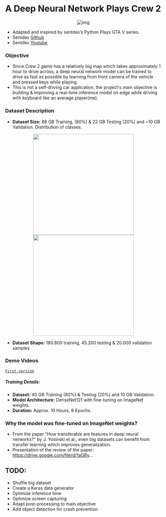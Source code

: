 # A Deep Neural Network Plays Crew 2
 <p align="center"> 
    <img src="https://github.com/mburakbozbey/pycrew2/blob/master/giphy.gif" alt="img">
 </p>
 
- Adapted and inspired by sentdex’s Python Plays GTA V series.
- Sentdex <a href="https://github.com/Sentdex/pygta5" target="_blank">Github</a>
- Sentdex <a href="https://www.youtube.com/watch?v=ks4MPfMq8aQ&list=PLQVvvaa0QuDeETZEOy4VdocT7TOjfSA8a" target="_blank">Youtube</a>
### Objective

- Since Crew 2 game has a relatively big map which takes approximately 1 hour to drive across, a deep neural network model can be trained to drive as fast as possible by learning from front camera of the vehicle and pressed keys while playing.
- This is not a self-driving car application, the project's main objective is building & improving a real-time inference model on edge while driving with keyboard like an average player(me).  

### Dataset Description
- **Dataset Size:** 88 GB Training, (80%) & 22 GB Testing (20%) and ~10 GB Validation. Distribution of classes:

<p align="center"> 
 <img src="https://i.ibb.co/r5fhNpt/train.jpg" width="325"> <img src="https://i.ibb.co/HK7RvD1/Screenshot-1.jpgg" width="325">
</p>

- **Dataset Shape:** 180.800 training, 45.200 testing & 20.000 validation samples

### Demo Videos

<a href="https://www.youtube.com/watch?v=1Ho4b1gUS7Y" target="_blank">`First version`</a>

##### Training Details:
- **Dataset:** 40 GB Training (80%) & Testing (20%) and 10 GB Validation.
- **Model Architecture:** DenseNet121 with fine-tuning on ImageNet weights.
- **Duration:** Approx. 10 Hours, 8 Epochs.

### Why the model was fine-tuned on ImageNet weights?

- From the paper “How transferable are features in deep neural networks?” by J. Yosinski et al., even big datasets can benefit from transfer learning which improves generalization. 
- Presentation of the review of the paper: https://drive.google.com/file/d/1aGBy...

## TODO:

- Shuffle big dataset
- Create a Keras data generator
- Optimize inference time
- Optimize screen capturing
- Adapt post-processing to main objective
- Add object detection for crash prevention

